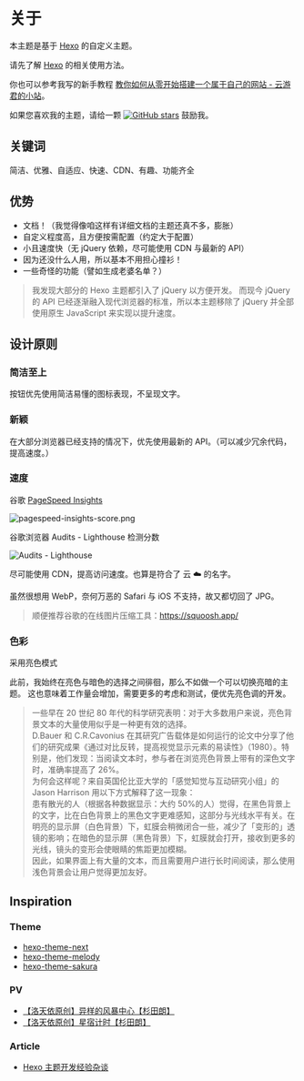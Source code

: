# 关于

本主题是基于 [Hexo](https://hexo.io) 的自定义主题。

请先了解 [Hexo](https://hexo.io/zh-cn/docs/) 的相关使用方法。

你也可以参考我写的新手教程 [教你如何从零开始搭建一个属于自己的网站 - 云游君的小站](https://www.yunyoujun.cn/share/how-to-build-your-site/)。

如果您喜欢我的主题，请给一颗 [![GitHub stars](https://img.shields.io/github/stars/YunYouJun/hexo-theme-yun?style=social)](https://github.com/YunYouJun/hexo-theme-yun) 鼓励我。

## 关键词

简洁、优雅、自适应、快速、CDN、有趣、功能齐全

## 优势

- 文档！（我觉得像咱这样有详细文档的主题还真不多，膨胀）
- 自定义程度高，且方便按需配置（约定大于配置）
- 小且速度快（无 jQuery 依赖，尽可能使用 CDN 与最新的 API）
- 因为还没什么人用，所以基本不用担心撞衫！
- 一些奇怪的功能（譬如生成老婆名单？）

> 我发现大部分的 Hexo 主题都引入了 jQuery 以方便开发。
> 而现今 jQuery 的 API 已经逐渐融入现代浏览器的标准，所以本主题移除了 jQuery 并全部使用原生 JavaScript 来实现以提升速度。

## 设计原则

### 简洁至上

按钮优先使用简洁易懂的图标表现，不呈现文字。

### 新颖

在大部分浏览器已经支持的情况下，优先使用最新的 API。（可以减少冗余代码，提高速度。）

### 速度

谷歌 [PageSpeed Insights](https://developers.google.com/speed/pagespeed/insights/)

![pagespeed-insights-score.png](https://i.loli.net/2020/03/12/cUIuDPJfo379ZOk.png)

谷歌浏览器 Audits - Lighthouse 检测分数

![Audits - Lighthouse](https://i.loli.net/2020/03/08/DhfLu5yngb7NZE2.png)

尽可能使用 CDN，提高访问速度。也算是符合了 云 ☁️ 的名字。

虽然很想用 WebP，奈何万恶的 Safari 与 iOS 不支持，故又都切回了 JPG。

> 顺便推荐谷歌的在线图片压缩工具：<https://squoosh.app/>

### 色彩

采用亮色模式

此前，我始终在亮色与暗色的选择之间徘徊，那么不如做一个可以切换亮暗的主题。
这也意味着工作量会增加，需要更多的考虑和测试，便优先亮色调的开发。

> 一些早在 20 世纪 80 年代的科学研究表明：对于大多数用户来说，亮色背景文本的大量使用似乎是一种更有效的选择。  
> D.Bauer 和 C.R.Cavonius 在其研究广告载体是如何运行的论文中分享了他们的研究成果《通过对比反转，提高视觉显示元素的易读性》（1980）。特别是，他们发现：当阅读文本时，参与者在浏览亮色背景上带有的深色文字时，准确率提高了 26%。  
> 为何会这样呢？来自英国伦比亚大学的「感觉知觉与互动研究小组」的 Jason Harrison 用以下方式解释了这一现象：  
> 患有散光的人（根据各种数据显示：大约 50%的人）觉得，在黑色背景上的文字，比在白色背景上的黑色文字更难感知，这部分与光线水平有关。在明亮的显示屏（白色背景）下，虹膜会稍微闭合一些，减少了「变形的」透镜的影响；在暗色的显示屏（黑色背景）下，虹膜就会打开，接收到更多的光线，镜头的变形会使眼睛的焦距更加模糊。  
> 因此，如果界面上有大量的文本，而且需要用户进行长时间阅读，那么使用浅色背景会让用户觉得更加友好。

## Inspiration

### Theme

- [hexo-theme-next](https://github.com/theme-next/hexo-theme-next)
- [hexo-theme-melody](https://github.com/Molunerfinn/hexo-theme-melody)
- [hexo-theme-sakura](https://github.com/honjun/hexo-theme-sakura)

### PV

- [【洛天依原创】异样的风暴中心【杉田朗】](https://www.bilibili.com/video/av4018008)
- [【洛天依原创】星宿计时【杉田朗】](https://www.bilibili.com/video/av7036967)

### Article

- [Hexo 主题开发经验杂谈](https://molunerfinn.com/make-a-hexo-theme/)
